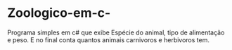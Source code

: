 # Zoologico-em-c-
Programa simples em c# que exibe Espécie do animal, tipo de alimentação e peso. E no final conta quantos animais carnivoros e herbivoros tem.
